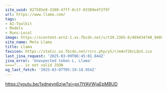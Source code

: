 ```yaml
---
site_uuid: 027585e8-3380-47ff-8c1f-03389edf2f9f
url: https://www.llama.com/
tags:
- AI-Toolkit
- Models
- Runs-Local
image: https://scontent-arn2-1.xx.fbcdn.net/v/t39.2365-6/469434740_940886534071882_1120629007224700925_n.jpg?_nc_cat=109&ccb=1-7&_nc_sid=aa6a2f&_nc_ohc=9V62fU3Dz2UQ7kNvgH_tAzE&_nc_oc=AdhcsYDR8TdVmmtRBKU1MBUuClf6vUVkNIF_Wt2sbnzGZTApi84WEjla0RWz40YMY50&_nc_zt=14&_nc_ht=scontent-arn2-1.xx&_nc_gid=A8ywqQtdd6lE8o0x37bOwxN&oh=00_AYEAFVe9qEr25ei4uEMbhIRWUuTFdiN57uG9HRk5Z04H6w&oe=67D05A95
site_name: Meta Llama
title: Llama
favicon: https://static.xx.fbcdn.net/rsrc.php/y5/r/m4nf26cLQxS.ico
last_jina_request: '2025-03-09T06:45:01.844Z'
jina_error: 'Unexpected token L, Llama'
===="... is not valid JSON
og_last_fetch: '2025-03-07T05:19:18.954Z'
---
```


https://youtu.be/1xdneyn6zjw?si=px7IYAVWjaEpMBUD

